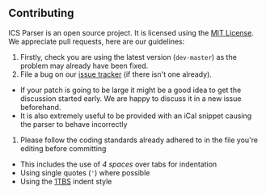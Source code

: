 ## Contributing

ICS Parser is an open source project. It is licensed using the [MIT License](http://opensource.org/licenses/MIT).
We appreciate pull requests, here are our guidelines:

1. Firstly, check you are using the latest version (`dev-master`) as the problem may already have been fixed.
1. File a bug on our [issue tracker](https://github.com/u01jmg3/ics-parser/issues) (if there isn't one already).
  - If your patch is going to be large it might be a good idea to get the discussion started early. We are happy to discuss it in a new issue beforehand.
  - It is also extremely useful to be provided with an iCal snippet causing the parser to behave incorrectly
1. Please follow the coding standards already adhered to in the file you're editing before committing
  - This includes the use of *4 spaces* over tabs for indentation
  - Using single quotes (`'`) where possible
  - Using the [1TBS](https://en.wikipedia.org/wiki/Indent_style#Variant:_1TBS) indent style
